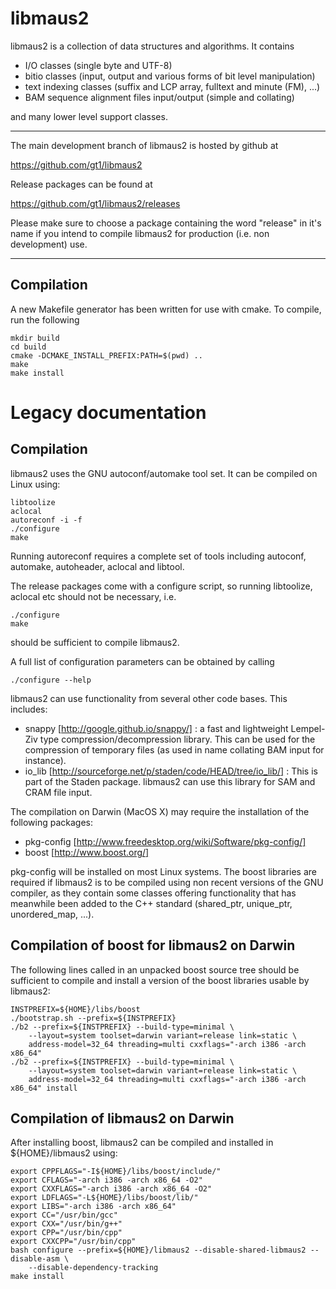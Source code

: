libmaus2
========

libmaus2 is a collection of data structures and algorithms. It contains

 - I/O classes (single byte and UTF-8)
 - bitio classes (input, output and various forms of bit level manipulation)
 - text indexing classes (suffix and LCP array, fulltext and minute (FM), ...)
 - BAM sequence alignment files input/output (simple and collating)

and many lower level support classes.

-------------------------------------------------------------------------------

The main development branch of libmaus2 is hosted by github at

https://github.com/gt1/libmaus2

Release packages can be found at

https://github.com/gt1/libmaus2/releases

Please make sure to choose a package containing the word "release" in it's name if you
intend to compile libmaus2 for production (i.e. non development) use.

-------------------------------------------------------------------------------

Compilation
-----------
A new Makefile generator has been written for use with cmake. To compile, run the following

	mkdir build
	cd build
	cmake -DCMAKE_INSTALL_PREFIX:PATH=$(pwd) ..
	make
	make install

Legacy documentation
====================
Compilation
-----------

libmaus2 uses the GNU autoconf/automake tool set. It can be compiled on Linux
using:

	libtoolize
	aclocal
	autoreconf -i -f
	./configure
	make

Running autoreconf requires a complete set of tools including autoconf, automake,
autoheader, aclocal and libtool.

The release packages come with a configure script, so running libtoolize, aclocal etc should not be necessary, i.e.

	./configure
	make

should be sufficient to compile libmaus2.

A full list of configuration parameters can be obtained by calling

	./configure --help

libmaus2 can use functionality from several other code bases. This includes:

 - snappy [http://google.github.io/snappy/] : a fast and lightweight Lempel-Ziv
   type compression/decompression library. This can be used for the compression
   of temporary files (as used in name collating BAM input for instance).
 - io_lib [http://sourceforge.net/p/staden/code/HEAD/tree/io_lib/] : This is
   part of the Staden package. libmaus2 can use this library for SAM and CRAM
   file input.

The compilation on Darwin (MacOS X) may require the installation of the 
following packages:

 - pkg-config [http://www.freedesktop.org/wiki/Software/pkg-config/]
 - boost [http://www.boost.org/]

pkg-config will be installed on most Linux systems. The boost libraries
are required if libmaus2 is to be compiled using non recent versions of the
GNU compiler, as they contain some classes offering functionality that
has meanwhile been added to the C++ standard (shared_ptr, unique_ptr,
unordered_map, ...).

Compilation of boost for libmaus2 on Darwin
------------------------------------------

The following lines called in an unpacked boost source tree should be 
sufficient to compile and install a version of the boost libraries usable
by libmaus2:

	INSTPREFIX=${HOME}/libs/boost
	./bootstrap.sh --prefix=${INSTPREFIX}
	./b2 --prefix=${INSTPREFIX} --build-type=minimal \
		--layout=system toolset=darwin variant=release link=static \
		address-model=32_64 threading=multi cxxflags="-arch i386 -arch x86_64"
	./b2 --prefix=${INSTPREFIX} --build-type=minimal \
		--layout=system toolset=darwin variant=release link=static \
		address-model=32_64 threading=multi cxxflags="-arch i386 -arch x86_64" install

Compilation of libmaus2 on Darwin
--------------------------------

After installing boost, libmaus2 can be compiled and installed in ${HOME}/libmaus2 using:

	export CPPFLAGS="-I${HOME}/libs/boost/include/"
	export CFLAGS="-arch i386 -arch x86_64 -O2"
	export CXXFLAGS="-arch i386 -arch x86_64 -O2"
	export LDFLAGS="-L${HOME}/libs/boost/lib/"
	export LIBS="-arch i386 -arch x86_64"
	export CC="/usr/bin/gcc"
	export CXX="/usr/bin/g++"
	export CPP="/usr/bin/cpp"
	export CXXCPP="/usr/bin/cpp"
	bash configure --prefix=${HOME}/libmaus2 --disable-shared-libmaus2 --disable-asm \
		--disable-dependency-tracking
	make install
